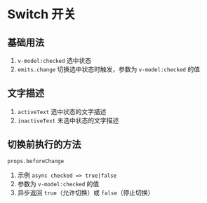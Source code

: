# Switch 开关

## 基础用法

1. `v-model:checked` 选中状态
2. `emits.change` 切换选中状态时触发，参数为 `v-model:checked` 的值

<preview path="./demos/basic.vue"></preview>

## 文字描述

1. `activeText` 选中状态的文字描述
2. `inactiveText` 未选中状态的文字描述

<preview path="./demos/text.vue"></preview>

## 切换前执行的方法

`props.beforeChange`

1. 示例 `async checked => true|false`
2. 参数为 `v-model:checked` 的值
3. 异步返回 `true`（允许切换）或 `false`（停止切换）

<preview path="./demos/before-change.vue"></preview>
